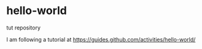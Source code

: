 # hello-world
tut repository

I am following a tutorial at https://guides.github.com/activities/hello-world/ 
